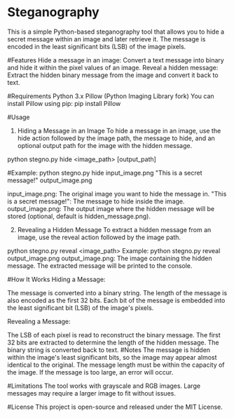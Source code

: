 # Steganography
This is a simple Python-based steganography tool that allows you to hide a secret message within an image and later retrieve it. The message is encoded in the least significant bits (LSB) of the image pixels.

#Features
Hide a message in an image: Convert a text message into binary and hide it within the pixel values of an image.
Reveal a hidden message: Extract the hidden binary message from the image and convert it back to text.

#Requirements
Python 3.x
Pillow (Python Imaging Library fork)
You can install Pillow using pip:
pip install Pillow


#Usage
1. Hiding a Message in an Image
To hide a message in an image, use the hide action followed by the image path, the message to hide, and an optional output path for the image with the hidden message.

python stegno.py hide <image_path> <message> [output_path]

#Example:
python stegno.py hide input_image.png "This is a secret message!" output_image.png

input_image.png: The original image you want to hide the message in.
"This is a secret message!": The message to hide inside the image.
output_image.png: The output image where the hidden message will be stored (optional, default is hidden_message.png).

2. Revealing a Hidden Message
To extract a hidden message from an image, use the reveal action followed by the image path.

python stegno.py reveal <image_path>
Example:
python stegno.py reveal output_image.png
output_image.png: The image containing the hidden message.
The extracted message will be printed to the console.

#How It Works
Hiding a Message:

The message is converted into a binary string.
The length of the message is also encoded as the first 32 bits.
Each bit of the message is embedded into the least significant bit (LSB) of the image's pixels.

Revealing a Message:

The LSB of each pixel is read to reconstruct the binary message.
The first 32 bits are extracted to determine the length of the hidden message.
The binary string is converted back to text.
#Notes
The message is hidden within the image's least significant bits, so the image may appear almost identical to the original.
The message length must be within the capacity of the image. If the message is too large, an error will occur.


#Limitations
The tool works with grayscale and RGB images.
Large messages may require a larger image to fit without issues.


#License
This project is open-source and released under the MIT License.

